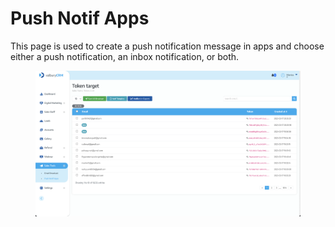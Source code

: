 # Push Notif Apps

This page is used to create a push notification message in apps and choose either a push notification, an inbox notification, or both.

<figure><img src="../../../.gitbook/assets/Screenshot 2023-02-17 at 13.39.58.png" alt=""><figcaption></figcaption></figure>
